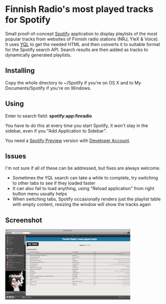 # Finnish Radio's most played tracks for Spotify

Small proof-of-concept [Spotify](http://www.spotify.com/) application to display playlists of the most popular tracks from websites of Finnish radio stations (NRJ, YleX & Voice).
It uses [YQL](http://developer.yahoo.com/yql/) to get the needed HTML and then converts it to suitable format for the Spotify search API. 
Search results are then added as tracks to dynamically generated playlists.

## Installing

Copy the whole directory to ~/Spotify if you're on OS X and to My Documents/Spotify if you're on Windows.

## Using

Enter to search field:
**spotify:app:finradio**

You have to do this at every time you start Spotify, it won't stay in the sidebar, even if you "Add Application to Sidebar".

You need a [Spotify Preview](http://www.spotify.com/en/download/previews/) version with [Developer Account](https://developer.spotify.com/technologies/apps/).

## Issues

I'm not sure if all of these can be addressed, but fixes are always welcome.

- Sometimes the YQL search can take a while to complete, try switching to other tabs to see if they loaded faster
- It can also fail to load anything, using "Reload application" from right button menu usually helps
- When switching tabs, Spotify occasionally renders just the playlist table with empty content, resizing the window will show the tracks again

## Screenshot
![Screenshot of the app](screenshot.png)